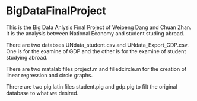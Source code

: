 # BigDataFinalProject

This is the Big Data Anlysis Final Project of Weipeng Dang and Chuan Zhan. 
It is the analysis between National Economy and student studing abroad.

There are two databses UNdata_student.csv and UNdata_Export_GDP.csv. One is for the examine of GDP and the other is for the examine of student studying abroad. 

There are two matalab files project.m and filledcircle.m for the creation of linear regression and circle graphs. 

Threre are two pig latin files student.pig and gdp.pig to filt the original database to what we desired. 
